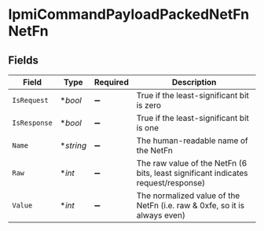 # IpmiCommandPayloadPackedNetFnNetFn


## Fields

| Field                                                                             | Type                                                                              | Required                                                                          | Description                                                                       |
| --------------------------------------------------------------------------------- | --------------------------------------------------------------------------------- | --------------------------------------------------------------------------------- | --------------------------------------------------------------------------------- |
| `IsRequest`                                                                       | **bool*                                                                           | :heavy_minus_sign:                                                                | True if the least-significant bit is zero                                         |
| `IsResponse`                                                                      | **bool*                                                                           | :heavy_minus_sign:                                                                | True if the least-significant bit is one                                          |
| `Name`                                                                            | **string*                                                                         | :heavy_minus_sign:                                                                | The human-readable name of the NetFn                                              |
| `Raw`                                                                             | **int*                                                                            | :heavy_minus_sign:                                                                | The raw value of the NetFn (6 bits, least significant indicates request/response) |
| `Value`                                                                           | **int*                                                                            | :heavy_minus_sign:                                                                | The normalized value of the NetFn (i.e. raw & 0xfe, so it is always even)         |